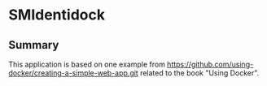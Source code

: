# SMIdentidock

## Summary
This application is based on one example from https://github.com/using-docker/creating-a-simple-web-app.git
related to the book "Using Docker".
